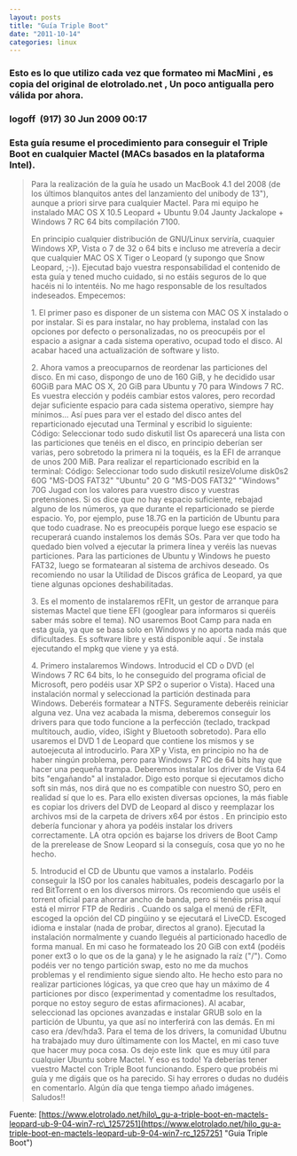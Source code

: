 ```yaml
---
layout: posts
title: "Guía Triple Boot"
date: "2011-10-14"
categories: linux
---
```


### Esto es lo que utilizo cada vez que formateo mi MacMini , es copia del original de elotrolado.net , Un poco antigualla pero válida por ahora.

### logoff  (917) 30 Jun 2009 00:17

### Esta guía resume el procedimiento para conseguir el Triple Boot en cualquier Mactel (MACs basados en la plataforma Intel).

> Para la realización de la guía he usado un MacBook 4.1 del 2008 (de los últimos blanquitos antes del lanzamiento del unibody de 13"), aunque a priori sirve para cualquier Mactel. Para mi equipo he instalado MAC OS X 10.5 Leopard + Ubuntu 9.04 Jaunty Jackalope + Windows 7 RC 64 bits compilación 7100.
> 
> En principio cualquier distribución de GNU/Linux serviría, cuaquier Windows XP, Vista o 7 de 32 o 64 bits e incluso me atrevería a decir que cualquier MAC OS X Tiger o Leopard (y supongo que Snow Leopard, ;-)). Ejecutad bajo vuestra responsabilidad el contenido de esta guía y tened mucho cuidado, si no estáis seguros de lo que hacéis ni lo intentéis. No me hago responsable de los resultados indeseados. Empecemos:
> 
> 1\. El primer paso es disponer de un sistema con MAC OS X instalado o por instalar. Si es para instalar, no hay problema, instalad con las opciones por defecto o personalizadas, no os preocupéis por el espacio a asignar a cada sistema operativo, ocupad todo el disco. Al acabar haced una actualización de software y listo.
> 
> 2\. Ahora vamos a preocuparnos de reordenar las particiones del disco. En mi caso, dispongo de uno de 160 GiB, y he decidido usar 60GiB para MAC OS X, 20 GiB para Ubuntu y 70 para Windows 7 RC. Es vuestra elección y podéis cambiar estos valores, pero recordad dejar suficiente espacio para cada sistema operativo, siempre hay mínimos... Así pues para ver el estado del disco antes del reparticionado ejecutad una Terminal y escribid lo siguiente: Código: Seleccionar todo sudo diskutil list Os aparecerá una lista con las particiones que tenéis en el disco, en principio deberían ser varias, pero sobretodo la primera ni la toquéis, es la EFI de arranque de unos 200 MiB. Para realizar el reparticionado escribid en la terminal: Código: Seleccionar todo sudo diskutil resizeVolume disk0s2 60G "MS-DOS FAT32" "Ubuntu" 20 G "MS-DOS FAT32" "Windows" 70G Jugad con los valores para vuestro disco y vuestras pretensiones. Si os dice que no hay espacio suficiente, rebajad alguno de los números, ya que durante el reparticionado se pierde espacio. Yo, por ejemplo, puse 18.7G en la partición de Ubuntu para que todo cuadrase. No es preocupéis porque luego ese espacio se recuperará cuando instalemos los demás SOs. Para ver que todo ha quedado bien volved a ejecutar la primera línea y veréis las nuevas particiones. Para las particiones de Ubuntu y Windows he puesto FAT32, luego se formatearan al sistema de archivos deseado. Os recomiendo no usar la Utilidad de Discos gráfica de Leopard, ya que tiene algunas opciones deshabilitadas.
> 
> 3\. Es el momento de instalaremos rEFIt, un gestor de arranque para sistemas Mactel que tiene EFI (googlear para informaros si queréis saber más sobre el tema). NO usaremos Boot Camp para nada en esta guía, ya que se basa solo en Windows y no aporta nada más que dificultades. Es software libre y está disponible aquí . Se instala ejecutando el mpkg que viene y ya está.
> 
> 4\. Primero instalaremos Windows. Introducid el CD o DVD (el Windows 7 RC 64 bits, lo he conseguido del programa oficial de Microsoft, pero podéis usar XP SP2 o superior o Vista). Haced una instalación normal y seleccionad la partición destinada para Windows. Deberéis formatear a NTFS. Seguramente deberéis reiniciar alguna vez. Una vez acabada la misma, deberemos conseguir los drivers para que todo funcione a la perfección (teclado, trackpad multitouch, audio, vídeo, iSight y Bluetooth sobretodo). Para ello usaremos el DVD 1 de Leopard que contiene los mismos y se autoejecuta al introducirlo. Para XP y Vista, en principio no ha de haber ningún problema, pero para Windows 7 RC de 64 bits hay que hacer una pequeña trampa. Deberemos instalar los driver de Vista 64 bits "engañando" al instalador. Digo esto porque si ejecutamos dicho soft sin más, nos dirá que no es compatible con nuestro SO, pero en realidad sí que lo es. Para ello existen diversas opciones, la más fiable es copiar los drivers del DVD de Leopard al disco y reemplazar los archivos msi de la carpeta de drivers x64 por éstos . En principio esto debería funcionar y ahora ya podéis instalar los drivers correctamente. LA otra opción es bajarse los drivers de Boot Camp de la prerelease de Snow Leopard si la conseguís, cosa que yo no he hecho.
> 
> 5\. Introducid el CD de Ubuntu que vamos a instalarlo. Podéis conseguir la ISO por los canales habituales, podeis descagarlo por la red BitTorrent o en los diversos mirrors. Os recomiendo que uséis el torrent oficial para ahorrar ancho de banda, pero si tenéis prisa aquí está el mirror FTP de Rediris . Cuando os salga el menú de rEFIt, escoged la opción del CD pingüino y se ejecutará el LiveCD. Escoged idioma e instalar (nada de probar, directos al grano). Ejecutad la instalación normalmente y cuando lleguéis al particionado hacedlo de forma manual. En mi caso he formateado los 20 GiB con ext4 (podéis poner ext3 o lo que os de la gana) y le he asignado la raíz ("/"). Como podéis ver no tengo partición swap, esto no me da muchos problemas y el rendimiento sigue siendo alto. He hecho esto para no realizar particiones lógicas, ya que creo que hay un máximo de 4 particiones por disco (experimentad y comentadme los resultados, porque no estoy seguro de estas afirmaciones). Al acabar, seleccionad las opciones avanzadas e instalar GRUB solo en la partición de Ubuntu, ya que así no interferirá con las demás. En mi caso era /dev/hda3. Para el tema de los drivers, la comunidad Ubutnu ha trabajado muy duro últimamente con los Mactel, en mi caso tuve que hacer muy poca cosa. Os dejo este link  que es muy útil para cualquier Ubuntu sobre Mactel. Y eso es todo! Ya deberías tener vuestro Mactel con Triple Boot funcionando. Espero que probéis mi guía y me digáis que os ha parecido. Si hay errores o dudas no dudéis en comentarlo. Algún día que tenga tiempo añado imágenes. Saludos!!

Fuente: [https://www.elotrolado.net/hilo\_gu-a-triple-boot-en-mactels-leopard-ub-9-04-win7-rc\_1257251](https://www.elotrolado.net/hilo_gu-a-triple-boot-en-mactels-leopard-ub-9-04-win7-rc_1257251 "Guia Triple Boot")
